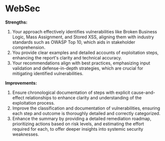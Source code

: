 # WebSec

**Strengths:**

1. Your approach effectively identifies vulnerabilities like Broken Business Logic, Mass Assignment, and Stored XSS, aligning them with industry standards such as OWASP Top 10, which aids in stakeholder comprehension.
2. You provide clear examples and detailed accounts of exploitation steps, enhancing the report's clarity and technical accuracy.
3. Your recommendations align with best practices, emphasizing input validation and defense-in-depth strategies, which are crucial for mitigating identified vulnerabilities.

**Improvements:**

1. Ensure chronological documentation of steps with explicit cause-and-effect relationships to enhance clarity and understanding of the exploitation process.
2. Improve the classification and documentation of vulnerabilities, ensuring each step and outcome is thoroughly detailed and correctly categorized.
3. Enhance the summary by providing a detailed remediation roadmap, prioritizing actions based on risk levels, and estimating the effort required for each, to offer deeper insights into systemic security weaknesses.
